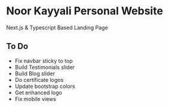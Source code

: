 # Noor Kayyali Personal Website

Next.js & Typescript Based Landing Page

## To Do

- Fix navbar sticky to top
- Build Testimonials slider
- Build Blog slider
- Do certificate logos
- Update bootstrap colors
- Get enhanced logo
- Fix mobile views
